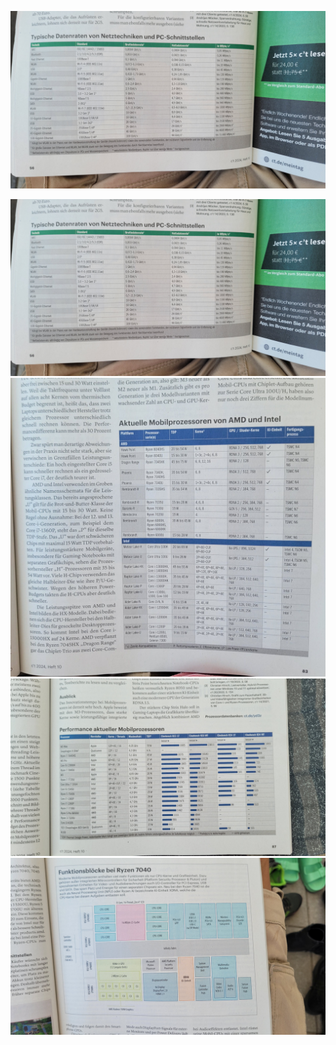 ![](_asset/20240511_124836.jpg)

![](_asset/20240511_124836%201.jpg)![](_asset/20240511_125239.jpg)
![](_asset/20240511_125528.jpg)
![](_asset/20240511_125346%201.jpg)